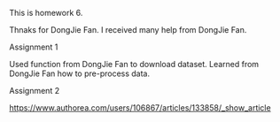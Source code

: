 This is homework 6.

Thnaks for DongJie Fan. I received many help from DongJie Fan.

Assignment 1

Used function from DongJie Fan to download dataset. Learned from DongJie Fan how to pre-process data.

Assignment 2

https://www.authorea.com/users/106867/articles/133858/_show_article
